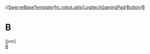 //[SwerveBaseTemplate](../../../../../index.md)/[frc.robot.utils](../../../index.md)/[LogitechGamingPad](../../index.md)/[Button](../index.md)/[B](index.md)

# B

[jvm]\
[B](index.md)
